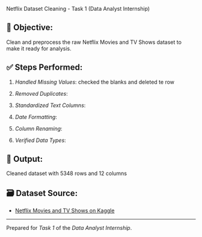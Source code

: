 Netflix Dataset Cleaning - Task 1 (Data Analyst Internship)

## 🧹 Objective:
Clean and preprocess the raw Netflix Movies and TV Shows dataset to make it ready for analysis.

## ✅ Steps Performed:

1. *Handled Missing Values*:
   checked the blanks and deleted te row
  
2. *Removed Duplicates*:
   
3. *Standardized Text Columns*:
 
4. *Date Formatting*:
   
5. *Column Renaming*:
   
6. *Verified Data Types*:


## 📁 Output:
Cleaned dataset with 5348 rows and 12 columns



## 🗃 Dataset Source:
- [Netflix Movies and TV Shows on Kaggle](https://www.kaggle.com/datasets/shivamb/netflix-shows)

---

Prepared for *Task 1* of the *Data Analyst Internship*.
